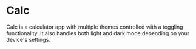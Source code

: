 # Calc

Calc is a calculator app with multiple themes controlled with a toggling functionality. It also handles both light and dark mode depending on your device's settings.
